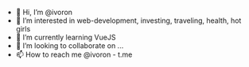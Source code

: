 - 👋 Hi, I’m @ivoron
- 👀 I’m interested in web-development, investing, traveling, health, hot girls
- 🌱 I’m currently learning VueJS
- 💞️ I’m looking to collaborate on ...
- 📫 How to reach me @ivoron - t.me

<!---
ivoron/ivoron is a ✨ special ✨ repository because its `README.md` (this file) appears on your GitHub profile.
You can click the Preview link to take a look at your changes.
--->
